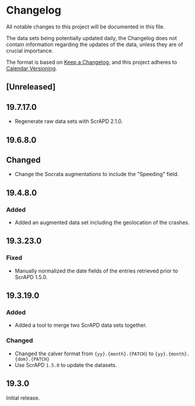 # Changelog

All notable changes to this project will be documented in this file.

The data sets being potentially updated daily, the Changelog does not contain information regarding the updates of the
data, unless they are of crucial importance.

The format is based on [Keep a Changelog](https://keepachangelog.com/en/1.0.0/),
and this project adheres to [Calendar Versioning](https://calver.org/).

## [Unreleased]

## 19.7.17.0

- Regenerate raw data sets with ScrAPD 2.1.0.

## 19.6.8.0

## Changed

- Change the Socrata augmentations to include the "Speeding" field.

## 19.4.8.0

### Added

- Added an augmented data set including the geolocation of the crashes.

## 19.3.23.0

### Fixed

- Manually normalized the date fields of the entries retrieved prior to ScrAPD 1.5.0.

## 19.3.19.0

### Added

- Added a tool to merge two ScrAPD data sets together.

### Changed

- Changed the calver format from `{yy}.{month}.{PATCH}` to `{yy}.{month}.{dom}.{PATCH}`
- Use ScrAPD `1.5.0` to update the datasets.

## 19.3.0

Initial release.

[//]: # (Release links)

[//]: # (Issue/PR links)

